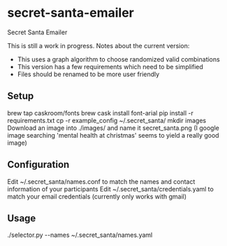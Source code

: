 # secret-santa-emailer
Secret Santa Emailer

This is still a work in progress. Notes about the current version:
  - This uses a graph algorithm to choose randomized valid combinations
  - This version has a few requirements which need to be simplified
  - Files should be renamed to be more user friendly

## Setup
brew tap caskroom/fonts
brew cask install font-arial
pip install -r requirements.txt
cp -r example_config ~/.secret_santa/
mkdir images
Download an image into ./images/ and name it secret_santa.png (I google image searching 'mental health at christmas' seems to yield a really good image)

## Configuration
Edit ~/.secret_santa/names.conf to match the names and contact information of your participants
Edit ~/.secret_santa/credentials.yaml to match your email credentials (currently only works with gmail)

## Usage
./selector.py --names ~/.secret_santa/names.yaml 
